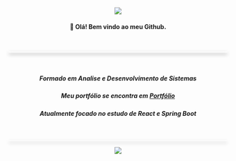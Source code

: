 
<h1 align="center">
    <img src="https://readme-typing-svg.herokuapp.com/?font=Righteous&size=35&center=true&vCenter=true&width=500&height=70&duration=4000&lines=Sou+Yan+Patrick;Desenvolvedor+Junior&color=FFFFFF;" />
</h1>

<h4 align="center">👋 Olá! Bem vindo ao meu Github.</h4>
<br>

<hr style="height: 2px; border: none; background-color: white; box-shadow: 0 4px 8px gray;">
<br>
<h5 align="center">Formado em Analise e Desenvolvimento de Sistemas</h5>
<h5 align="center">Meu portfólio se encontra em <a href="https://portfolio-yan-exes-projects.vercel.app"> Portfólio</a></h5>
<h5 align="center">Atualmente focado no estudo de React e Spring Boot</h5>
<br>
<hr style="height: 1px; border: none; background-color: white; box-shadow: 0 4px 8px gray;">

<p align="center">
  <a href="https://skillicons.dev">
    <img src="https://skillicons.dev/icons?i=react,spring,flutter,java,html,css,js" />
  </a>
</p>
